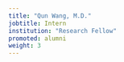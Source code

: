 ```yaml
---
title: "Qun Wang, M.D."
jobtitle: Intern
institution: "Research Fellow"
promoted: alumni
weight: 3
---
```


